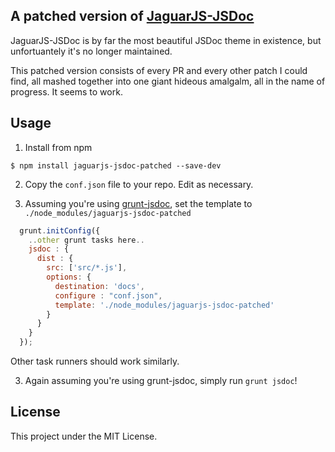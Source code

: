A patched version of [JaguarJS-JSDoc](https://github.com/davidshimjs/jaguarjs-jsdoc)
---
JaguarJS-JSDoc is by far the most beautiful JSDoc theme in existence, but unfortuantely it's no longer maintained.

This patched version consists of every PR and every other patch I could find, all mashed together into one giant hideous amalgalm, all in the name of progress.  It seems to work.

Usage
---
1. Install from npm
  ```
  $ npm install jaguarjs-jsdoc-patched --save-dev
  ```

2. Copy the `conf.json` file to your repo.  Edit as necessary.

3. Assuming you're using [grunt-jsdoc](https://github.com/krampstudio/grunt-jsdoc), set the template to `./node_modules/jaguarjs-jsdoc-patched`
  ``` javascript
    grunt.initConfig({
      ..other grunt tasks here..
      jsdoc : {
        dist : {
          src: ['src/*.js'],
          options: {
            destination: 'docs',
            configure : "conf.json",
            template: './node_modules/jaguarjs-jsdoc-patched'
          }
        }
      }
    });
  ```
Other task runners should work similarly.

3. Again assuming you're using grunt-jsdoc, simply run `grunt jsdoc`!


License
---
This project under the MIT License.

